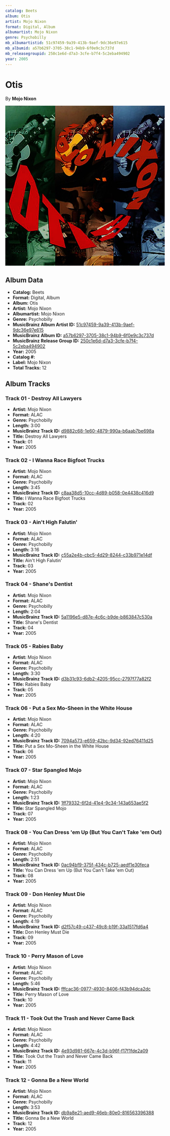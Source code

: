 ```yaml
---
catalog: Beets
album: Otis
artist: Mojo Nixon
format: Digital, Album
albumartist: Mojo Nixon
genre: Psychobilly
mb_albumartistid: 51c97459-9a39-413b-9aef-9dc36e97e615
mb_albumid: a57b6297-3705-38c1-94b9-6f0e9c3c737d
mb_releasegroupid: 250c1e6d-d7a3-3cfe-b7f4-5c2eba494902
year: 2005
---
```


# Otis

By **Mojo Nixon**

![](../../assets/beetscovers/Mojo_Nixon-Otis.jpg)

## Album Data

- **Catalog:** Beets
- **Format:** Digital, Album
- **Album:** Otis
- **Artist:** Mojo Nixon
- **Albumartist:** Mojo Nixon
- **Genre:** Psychobilly
- **MusicBrainz Album Artist ID:** [51c97459-9a39-413b-9aef-9dc36e97e615](https://musicbrainz.org/artist/51c97459-9a39-413b-9aef-9dc36e97e615)
- **MusicBrainz Album ID:** [a57b6297-3705-38c1-94b9-6f0e9c3c737d](https://musicbrainz.org/release/a57b6297-3705-38c1-94b9-6f0e9c3c737d)
- **MusicBrainz Release Group ID:** [250c1e6d-d7a3-3cfe-b7f4-5c2eba494902](https://musicbrainz.org/release-group/250c1e6d-d7a3-3cfe-b7f4-5c2eba494902)
- **Year:** 2005
- **Catalog #:** 
- **Label:** Mojo Nixon
- **Total Tracks:** 12

## Album Tracks

### Track 01 - Destroy All Lawyers

- **Artist:** Mojo Nixon
- **Format:** ALAC
- **Genre:** Psychobilly
- **Length:** 3:00
- **MusicBrainz Track ID:** [d9882c68-1e60-4879-990a-b6aab7be698a](https://musicbrainz.org/recording/d9882c68-1e60-4879-990a-b6aab7be698a)
- **Title:** Destroy All Lawyers
- **Track:** 01
- **Year:** 2005

### Track 02 - I Wanna Race Bigfoot Trucks

- **Artist:** Mojo Nixon
- **Format:** ALAC
- **Genre:** Psychobilly
- **Length:** 3:45
- **MusicBrainz Track ID:** [c8aa38d5-10cc-4d89-b058-0e4438c416d9](https://musicbrainz.org/recording/c8aa38d5-10cc-4d89-b058-0e4438c416d9)
- **Title:** I Wanna Race Bigfoot Trucks
- **Track:** 02
- **Year:** 2005

### Track 03 - Ain't High Falutin'

- **Artist:** Mojo Nixon
- **Format:** ALAC
- **Genre:** Psychobilly
- **Length:** 3:16
- **MusicBrainz Track ID:** [c55a2e4b-cbc5-4d29-8244-c33b971e14df](https://musicbrainz.org/recording/c55a2e4b-cbc5-4d29-8244-c33b971e14df)
- **Title:** Ain't High Falutin'
- **Track:** 03
- **Year:** 2005

### Track 04 - Shane's Dentist

- **Artist:** Mojo Nixon
- **Format:** ALAC
- **Genre:** Psychobilly
- **Length:** 2:04
- **MusicBrainz Track ID:** [5a1196e5-d87e-4c6c-b9de-b863847c530a](https://musicbrainz.org/recording/5a1196e5-d87e-4c6c-b9de-b863847c530a)
- **Title:** Shane's Dentist
- **Track:** 04
- **Year:** 2005

### Track 05 - Rabies Baby

- **Artist:** Mojo Nixon
- **Format:** ALAC
- **Genre:** Psychobilly
- **Length:** 3:30
- **MusicBrainz Track ID:** [d3b31c93-6db2-4205-95cc-2797f77a82f2](https://musicbrainz.org/recording/d3b31c93-6db2-4205-95cc-2797f77a82f2)
- **Title:** Rabies Baby
- **Track:** 05
- **Year:** 2005

### Track 06 - Put a Sex Mo-Sheen in the White House

- **Artist:** Mojo Nixon
- **Format:** ALAC
- **Genre:** Psychobilly
- **Length:** 4:20
- **MusicBrainz Track ID:** [7094a573-e659-42bc-9d34-92ed76411d25](https://musicbrainz.org/recording/7094a573-e659-42bc-9d34-92ed76411d25)
- **Title:** Put a Sex Mo-Sheen in the White House
- **Track:** 06
- **Year:** 2005

### Track 07 - Star Spangled Mojo

- **Artist:** Mojo Nixon
- **Format:** ALAC
- **Genre:** Psychobilly
- **Length:** 1:23
- **MusicBrainz Track ID:** [1ff79332-6f2d-41e4-9c34-143a653ae5f2](https://musicbrainz.org/recording/1ff79332-6f2d-41e4-9c34-143a653ae5f2)
- **Title:** Star Spangled Mojo
- **Track:** 07
- **Year:** 2005

### Track 08 - You Can Dress 'em Up (But You Can't Take 'em Out)

- **Artist:** Mojo Nixon
- **Format:** ALAC
- **Genre:** Psychobilly
- **Length:** 2:51
- **MusicBrainz Track ID:** [0ac94bf9-375f-434c-b725-aedf1e30feca](https://musicbrainz.org/recording/0ac94bf9-375f-434c-b725-aedf1e30feca)
- **Title:** You Can Dress 'em Up (But You Can't Take 'em Out)
- **Track:** 08
- **Year:** 2005

### Track 09 - Don Henley Must Die

- **Artist:** Mojo Nixon
- **Format:** ALAC
- **Genre:** Psychobilly
- **Length:** 4:19
- **MusicBrainz Track ID:** [d2f57c49-c437-49c8-b19f-33a1517fd6a4](https://musicbrainz.org/recording/d2f57c49-c437-49c8-b19f-33a1517fd6a4)
- **Title:** Don Henley Must Die
- **Track:** 09
- **Year:** 2005

### Track 10 - Perry Mason of Love

- **Artist:** Mojo Nixon
- **Format:** ALAC
- **Genre:** Psychobilly
- **Length:** 5:46
- **MusicBrainz Track ID:** [fffcac36-0977-4930-8406-f43b94dca2dc](https://musicbrainz.org/recording/fffcac36-0977-4930-8406-f43b94dca2dc)
- **Title:** Perry Mason of Love
- **Track:** 10
- **Year:** 2005

### Track 11 - Took Out the Trash and Never Came Back

- **Artist:** Mojo Nixon
- **Format:** ALAC
- **Genre:** Psychobilly
- **Length:** 4:42
- **MusicBrainz Track ID:** [4e93d981-667e-4c3d-b96f-f17f1fde2a09](https://musicbrainz.org/recording/4e93d981-667e-4c3d-b96f-f17f1fde2a09)
- **Title:** Took Out the Trash and Never Came Back
- **Track:** 11
- **Year:** 2005

### Track 12 - Gonna Be a New World

- **Artist:** Mojo Nixon
- **Format:** ALAC
- **Genre:** Psychobilly
- **Length:** 3:53
- **MusicBrainz Track ID:** [db9a8e21-aed9-46eb-80e0-816563396388](https://musicbrainz.org/recording/db9a8e21-aed9-46eb-80e0-816563396388)
- **Title:** Gonna Be a New World
- **Track:** 12
- **Year:** 2005

